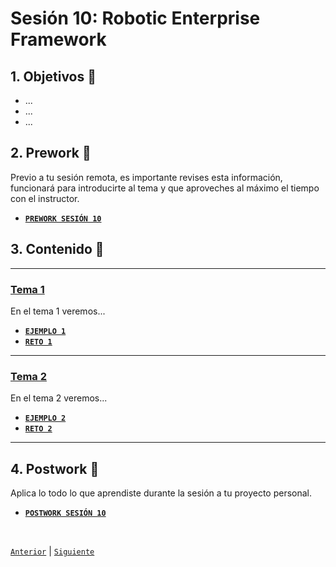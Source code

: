# Sesión 10: Robotic Enterprise Framework

<div>

## 1. Objetivos :dart:

- ...
- ...
- ...

## 2. Prework :notebook_with_decorative_cover:

Previo a tu sesión remota, es importante revises esta información, funcionará para introducirte al tema y que aproveches al máximo el tiempo con el instructor.

- [**`PREWORK SESIÓN 10`**](Prework/README.md)

## 3. Contenido :blue_book:

---

### <ins>Tema 1</ins>

En el tema 1 veremos...

- [**`EJEMPLO 1`**](Ejemplo-01/README.md)
- [**`RETO 1`**](Reto-01/README.md)

---

### <ins>Tema 2</ins>

En el tema 2 veremos...

- [**`EJEMPLO 2`**](Ejemplo-02/README.md)
- [**`RETO 2`**](Reto-02/README.md)

---

## 4. Postwork :memo:
Aplica lo todo lo que aprendiste durante la sesión a tu proyecto personal.

- [**`POSTWORK SESIÓN 10`**](Postwork/README.md)

<br>

[`Anterior`](../Session-09/README.md) | [`Siguiente`](../README.md)

</div>